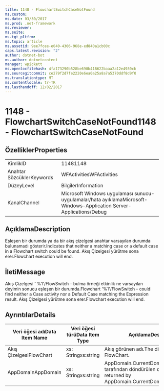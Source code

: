 ```yaml
---
title: 1148 - FlowchartSwitchCaseNotFound
ms.custom: 
ms.date: 03/30/2017
ms.prod: .net-framework
ms.reviewer: 
ms.suite: 
ms.tgt_pltfrm: 
ms.topic: article
ms.assetid: 9ee7fcee-e040-4306-968e-ed840a1cb00c
caps.latest.revision: "2"
author: dotnet-bot
ms.author: dotnetcontent
manager: wpickett
ms.openlocfilehash: 4fa173290b528be690b418622baaa2a12e4930cb
ms.sourcegitcommit: ce279f2d7fe2220e6ea0a25a8a7a5370ddf8d9f0
ms.translationtype: MT
ms.contentlocale: tr-TR
ms.lasthandoff: 12/02/2017
---
```

# <a name="1148---flowchartswitchcasenotfound"></a><span data-ttu-id="94bd7-102">1148 - FlowchartSwitchCaseNotFound</span><span class="sxs-lookup"><span data-stu-id="94bd7-102">1148 - FlowchartSwitchCaseNotFound</span></span>
## <a name="properties"></a><span data-ttu-id="94bd7-103">Özellikler</span><span class="sxs-lookup"><span data-stu-id="94bd7-103">Properties</span></span>  
  
|||  
|-|-|  
|<span data-ttu-id="94bd7-104">Kimlik</span><span class="sxs-lookup"><span data-stu-id="94bd7-104">ID</span></span>|<span data-ttu-id="94bd7-105">1148</span><span class="sxs-lookup"><span data-stu-id="94bd7-105">1148</span></span>|  
|<span data-ttu-id="94bd7-106">Anahtar Sözcükler</span><span class="sxs-lookup"><span data-stu-id="94bd7-106">Keywords</span></span>|<span data-ttu-id="94bd7-107">WFActivities</span><span class="sxs-lookup"><span data-stu-id="94bd7-107">WFActivities</span></span>|  
|<span data-ttu-id="94bd7-108">Düzey</span><span class="sxs-lookup"><span data-stu-id="94bd7-108">Level</span></span>|<span data-ttu-id="94bd7-109">Bilgiler</span><span class="sxs-lookup"><span data-stu-id="94bd7-109">Information</span></span>|  
|<span data-ttu-id="94bd7-110">Kanal</span><span class="sxs-lookup"><span data-stu-id="94bd7-110">Channel</span></span>|<span data-ttu-id="94bd7-111">Microsoft Windows uygulaması sunucu-uygulamalar/hata ayıklama</span><span class="sxs-lookup"><span data-stu-id="94bd7-111">Microsoft-Windows-Application Server-Applications/Debug</span></span>|  
  
## <a name="description"></a><span data-ttu-id="94bd7-112">Açıklama</span><span class="sxs-lookup"><span data-stu-id="94bd7-112">Description</span></span>  
 <span data-ttu-id="94bd7-113">Eşleşen bir durumda ya da bir akış çizelgesi anahtar varsayılan durumda bulunamadı gösterir.</span><span class="sxs-lookup"><span data-stu-id="94bd7-113">Indicates that neither a matching case or a default case in a Flowchart switch could be found.</span></span> <span data-ttu-id="94bd7-114">Akış Çizelgesi yürütme sona erer.</span><span class="sxs-lookup"><span data-stu-id="94bd7-114">Flowchart execution will end.</span></span>  
  
## <a name="message"></a><span data-ttu-id="94bd7-115">İleti</span><span class="sxs-lookup"><span data-stu-id="94bd7-115">Message</span></span>  
 <span data-ttu-id="94bd7-116">Akış Çizelgesi ' %1'/FlowSwitch - bulma örneği etkinlik ne varsayılan deyimin sonucu eşleşen bir durumda.</span><span class="sxs-lookup"><span data-stu-id="94bd7-116">Flowchart '%1'/FlowSwitch - could find neither a Case activity nor a Default Case matching the Expression result.</span></span> <span data-ttu-id="94bd7-117">Akış Çizelgesi yürütme sona erer.</span><span class="sxs-lookup"><span data-stu-id="94bd7-117">Flowchart execution will end.</span></span>  
  
## <a name="details"></a><span data-ttu-id="94bd7-118">Ayrıntılar</span><span class="sxs-lookup"><span data-stu-id="94bd7-118">Details</span></span>  
  
|<span data-ttu-id="94bd7-119">Veri öğesi adı</span><span class="sxs-lookup"><span data-stu-id="94bd7-119">Data Item Name</span></span>|<span data-ttu-id="94bd7-120">Veri öğesi türü</span><span class="sxs-lookup"><span data-stu-id="94bd7-120">Data Item Type</span></span>|<span data-ttu-id="94bd7-121">Açıklama</span><span class="sxs-lookup"><span data-stu-id="94bd7-121">Description</span></span>|  
|--------------------|--------------------|-----------------|  
|<span data-ttu-id="94bd7-122">Akış Çizelgesi</span><span class="sxs-lookup"><span data-stu-id="94bd7-122">FlowChart</span></span>|<span data-ttu-id="94bd7-123">xs: String</span><span class="sxs-lookup"><span data-stu-id="94bd7-123">xs:string</span></span>|<span data-ttu-id="94bd7-124">Akış görünen adı.</span><span class="sxs-lookup"><span data-stu-id="94bd7-124">The display name of the FlowChart.</span></span>|  
|<span data-ttu-id="94bd7-125">AppDomain</span><span class="sxs-lookup"><span data-stu-id="94bd7-125">AppDomain</span></span>|<span data-ttu-id="94bd7-126">xs: String</span><span class="sxs-lookup"><span data-stu-id="94bd7-126">xs:string</span></span>|<span data-ttu-id="94bd7-127">AppDomain.CurrentDomain.FriendlyName tarafından döndürülen dize.</span><span class="sxs-lookup"><span data-stu-id="94bd7-127">The string returned by AppDomain.CurrentDomain.FriendlyName.</span></span>|
